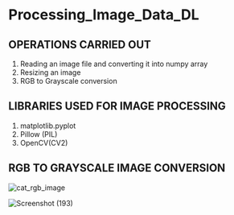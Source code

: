 # Processing_Image_Data_DL

## OPERATIONS CARRIED OUT
1. Reading an image file and converting it into numpy array
2. Resizing an image
3. RGB to Grayscale conversion

## LIBRARIES USED FOR IMAGE PROCESSING

1. matplotlib.pyplot
2. Pillow (PIL)
3. OpenCV(CV2)

## RGB TO GRAYSCALE IMAGE CONVERSION

![cat_rgb_image](https://github.com/CoderNitu/Processing_Image_Data_DL/assets/87817227/9852b915-e26f-4485-816b-0a31870fa3dc)

![Screenshot (193)](https://github.com/CoderNitu/Processing_Image_Data_DL/assets/87817227/d1b4bb05-28d1-42cf-9c22-088f1ef107a4)

